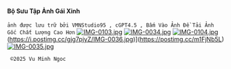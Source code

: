 #### Bộ Sưu Tập Ảnh Gái Xinh
`ảnh được lưu trữ bởi VMNStudio95 , cGPT4.5 , Bấm Vào Ảnh Đề Tải Ảnh Gốc Chất Lượng Cao Hơn`
[![IMG-0103.jpg](https://i.postimg.cc/KzzFRkzf/IMG-0103.jpg)](https://postimg.cc/67DFPQC4)
[![IMG-0034.jpg](https://i.postimg.cc/B6cyhMXN/IMG-0034.jpg)](https://postimg.cc/8Jctcddr)
[![IMG-0104.jpg](https://i.postimg.cc/TY2SGMKj/IMG-0104.jpg)](https://postimg.cc/ThSQqsqh)
(https://i.postimg.cc/gjg7pjyZ/IMG-0036.jpg)](https://postimg.cc/m1FjNb5L)
[![IMG-0035.jpg](https://i.postimg.cc/D0vNRLGh/IMG-0035.jpg)](https://postimg.cc/G8fzyBzg)


     ©️2025 Vu Minh Ngoc
